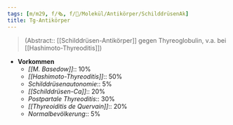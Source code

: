 ```yaml
---
tags: [m/m29, f/🗞️, f/🧪/Molekül/Antikörper/SchilddrüsenAk]
title: Tg-Antikörper
---
```

> (Abstract:: [[Schilddrüsen-Antikörper]] gegen Thyreoglobulin, v.a. bei [[Hashimoto-Thyreoditis]])
- **Vorkommen**
	- *[[M. Basedow]]*:: 10%
	- *[[Hashimoto-Thyreoditis]]*:: 50%
	- *Schilddrüsenautonomie*:: 5%
	- *[[Schilddrüsen-Ca]]*:: 20%
	- *Postpartale Thyreoditis*:: 30%
	- *[[Thyreoiditis de Quervain]]*:: 20%
	- *Normalbevölkerung*:: 5%